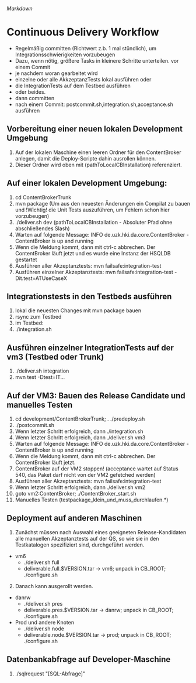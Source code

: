 *Markdown*

# Continuous Delivery Workflow

* Regelmäßig committen (Richtwert z.b. 1 mal stündlich), um Integrationsschwierigkeiten vorzubeugen
* Dazu, wenn nötig, größere Tasks in kleinere Schritte unterteilen.
vor einem Commit
* je nachdem woran gearbeitet wird
 * einzelne oder alle AkkzeptanzTests lokal ausführen oder
 * die IntegrationTests auf dem Testbed ausführen
 * oder beides.
* dann committen
* nach einem Commit: postcommit.sh,integration.sh,acceptance.sh ausführen

## Vorbereitung einer neuen lokalen Development Umgebung
1. Auf der lokalen Maschine einen leeren Ordner für den ContentBroker anlegen, damit die Deploy-Scripte dahin ausrollen können.
2. Dieser Ordner wird oben mit (pathToLocalCBInstallation) referenziert.

## Auf einer lokalen Development Umgebung:
1. cd ContentBrokerTrunk
2. mvn package (Um aus den neuesten Änderungen ein Compilat zu bauen und !Wichtig! die Unit Tests auszuführen, um Fehlern schon hier vorzubeugen)
3. ./deliver.sh dev (pathToLocalCBInstallation - Absoluter Pfad ohne abschließendes Slash)
4. Warten auf folgende Message: INFO  de.uzk.hki.da.core.ContentBroker - ContentBroker is up and running 
5. Wenn die Meldung kommt, dann mit ctrl-c abbrechen. Der ContentBroker läuft jetzt und es wurde eine Instanz der HSQLDB gestartet
6. Ausführen aller Akzeptanztests: mvn failsafe:integration-test
7. Ausführen einzelner Akzeptanztests: mvn failsafe:integration-test -Dit.test=ATUseCaseX

## Integrationstests in den Testbeds ausführen
1. lokal die neuesten Changes mit mvn package bauen
2. rsync zum Testbed
3. im Testbed: 
4. ./integration.sh

## Ausführen einzelner IntegrationTests auf der vm3 (Testbed oder Trunk)
1. ./deliver.sh integration
2. mvn test -Dtest=IT...

## Auf der VM3: Bauen des Release Candidate und manuelles Testen
1. cd development/ContentBrokerTrunk; . ./predeploy.sh
2. ./postcommit.sh
3. Wenn letzter Schritt erfolgreich, dann ./integration.sh
4. Wenn letzter Schritt erfolgreich, dann ./deliver.sh vm3
5. Warten auf folgende Message: INFO  de.uzk.hki.da.core.ContentBroker - ContentBroker is up and running 
6. Wenn die Meldung kommt, dann mit ctrl-c abbrechen. Der ContentBroker läuft jetzt.
7. ContentBroker auf der VM2 stoppen! (acceptance wartet auf Status 540, das Paket darf nicht von der VM2 gefetched werden)
8. Ausführen aller Akzeptanztests: mvn failsafe:integration-test
9. Wenn letzter Schritt erfolgreich, dann ./deliver.sh vm2
10. goto vm2:ContentBroker; ./ContentBroker_start.sh
11. Manuelles Testen (testpackage_klein_und_muss_durchlaufen.*)

## Deployment auf anderen Maschinen 
1. Zunächst müssen nach Auswahl eines geeigneten Release-Kandidaten alle manuellen Akzeptanztests auf der QS,
so wie sie in den Testkatalogen spezifiziert sind, durchgeführt werden.
* vm6
	* ./deliver.sh full
	* deliverable.full.$VERSION.tar -> vm6; unpack in CB_ROOT; ./configure.sh
2. Danach kann ausgerollt werden.
* danrw
	* ./deliver.sh pres
	* deliverable.pres.$VERSION.tar -> danrw; unpack in CB_ROOT; ./configure.sh
* Prod und andere Knoten
	* ./deliver.sh node
	* deliverable.node.$VERSION.tar -> prod; unpack in CB_ROOT; ./configure.sh

## Datenbankabfrage auf Developer-Maschine
1. ./sqlrequest "[SQL-Abfrage]"

